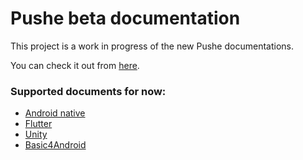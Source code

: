# Pushe beta documentation

This project is a work in progress of the new Pushe documentations.

You can check it out from [here](https://betadoc.pushe.co).

### Supported documents for now:

* [Android native](https://betadoc.pushe.co/docs/android-studio/studio-intro)
* [Flutter](https://betadoc.pushe.co/docs/flutter/flutter-intro)
* [Unity](https://betadoc.pushe.co/docs/unity/unity-intro)
* [Basic4Android](https://betadoc.pushe.co/docs/b4a/b4a-intro)